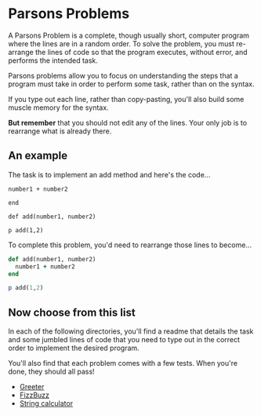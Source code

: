 # Parsons Problems

A Parsons Problem is a complete, though usually short, computer program where the lines are in a random order.  To solve the problem, you must re-arrange the lines of code so that the program executes, without error, and performs the intended task.

Parsons problems allow you to focus on understanding the steps that a program must take in order to perform some task, rather than on the syntax.

If you type out each line, rather than copy-pasting, you'll also build some muscle memory for the syntax.

**But remember** that you should not edit any of the lines.  Your only job is to rearrange what is already there.

## An example

The task is to implement an add method and here's the code...

`number1 + number2`

`end`

`def add(number1, number2)`

`p add(1,2)`

To complete this problem, you'd need to rearrange those lines to become...

```ruby
def add(number1, number2)
  number1 + number2
end

p add(1,2)
```

## Now choose from this list

In each of the following directories, you'll find a readme that details the task and some jumbled lines of code that you need to type out in the correct order to implement the desired program.

You'll also find that each problem comes with a few tests.  When you're done, they should all pass!

* [Greeter](./greeter)
* [FizzBuzz](./fizzbuzz)
* [String calculator](./string_calculator)
